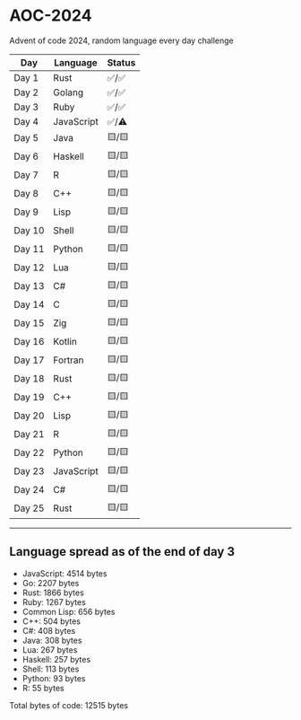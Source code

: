 # AOC-2024
Advent of code 2024, random language every day challenge

| Day  | Language      | Status |
|------|---------------|--------|
| Day 1  | Rust          | ✅/✅   |
| Day 2  | Golang        | ✅/✅   |
| Day 3  | Ruby          | ✅/✅   |
| Day 4  | JavaScript    | ✅/⚠️   |
| Day 5  | Java          | 🟨/🟨   |
| Day 6  | Haskell       | 🟨/🟨   |
| Day 7  | R             | 🟨/🟨   |
| Day 8  | C++           | 🟨/🟨   |
| Day 9  | Lisp          | 🟨/🟨   |
| Day 10 | Shell         | 🟨/🟨   |
| Day 11 | Python        | 🟨/🟨   |
| Day 12 | Lua           | 🟨/🟨   |
| Day 13 | C#            | 🟨/🟨   |
| Day 14 | C             | 🟨/🟨   |
| Day 15 | Zig           | 🟨/🟨   |
| Day 16 | Kotlin        | 🟨/🟨   |
| Day 17 | Fortran       | 🟨/🟨   |
| Day 18 | Rust          | 🟨/🟨   |
| Day 19 | C++           | 🟨/🟨   |
| Day 20 | Lisp          | 🟨/🟨   |
| Day 21 | R             | 🟨/🟨   |
| Day 22 | Python        | 🟨/🟨   |
| Day 23 | JavaScript    | 🟨/🟨   |
| Day 24 | C#            | 🟨/🟨   |
| Day 25 | Rust          | 🟨/🟨   |

------------------------------------------------

Language spread as of the end of day 3  
----------------------------------------  

- JavaScript: 4514 bytes  
- Go: 2207 bytes  
- Rust: 1866 bytes  
- Ruby: 1267 bytes  
- Common Lisp: 656 bytes  
- C++: 504 bytes  
- C#: 408 bytes  
- Java: 308 bytes  
- Lua: 267 bytes  
- Haskell: 257 bytes  
- Shell: 113 bytes  
- Python: 93 bytes  
- R: 55 bytes
  
Total bytes of code: 12515 bytes  

